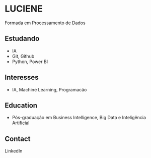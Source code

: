 # LUCIENE
Formada em Processamento de Dados

## Estudando
- IA
- Git, Github
- Python, Power BI

## Interesses
- IA, Machine Learning, Programacão
  

## Education
- Pós-graduação em Business Intelligence, Big Data e Inteligência Artificial

## Contact
LinkedIn

